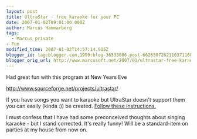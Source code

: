 ```yaml
---
layout: post
title: UltraStar - free karaoke for your PC
date: 2007-01-02T09:01:00.000Z
author: Marcus Hammarberg
tags:
  - Marcus private
- Fun
modified_time: 2007-01-02T14:57:14.915Z
blogger_id: tag:blogger.com,1999:blog-36533086.post-6626507262110371168
blogger_orig_url: http://www.marcusoft.net/2007/01/ultrastar-free-karaoke-for-your-pc.html
---
```


Had great fun with this program at New Years Eve

<http://www.sourceforge.net/projects/ultrastar/>

If you have songs you want to karaoke but UltraStar doesn't support them
you can easily (kinda :)) be created. [Follow these
instructions.](http://ultrastarstuff.com/html/makeasong.html)

I must confess that I have had some preconceived thoughts about singing
karaoke - but I stand corrected. It's really funny! Will be a
standard-item on parties at my house from now on.
